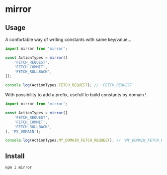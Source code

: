 # mirror
## Usage

A confortable way of writing constants with same key/value...

```javascript
import mirror from 'mirror';

const ActionTypes = mirror([
    'FETCH_REQUEST',
    'FETCH_COMMIT',
    'FETCH_ROLLBACK',
]);

console.log(ActionTypes.FETCH_REQUEST); // 'FETCH_REQUEST'

```

With possibility to add a prefix, usefull to build constants by domain !

```javascript
import mirror from 'mirror';

const ActionTypes = mirror([
    'FETCH_REQUEST',
    'FETCH_COMMIT',
    'FETCH_ROLLBACK',
], 'MY_DOMAIN');

console.log(ActionTypes.MY_DOMAIN_FETCH_REQUEST); // 'MY_DOMAIN_FETCH_REQUEST'

```

## Install

`npm i mirror`
